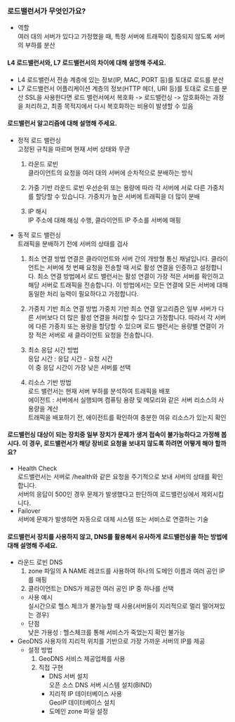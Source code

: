 ### 로드밸런서가 무엇인가요?
  
- 역할   
   여러 대의 서버가 있다고 가정했을 때, 특정 서버에 트래픽이 집중되지 않도록 서버의 부하를 분산
  
#### L4 로드밸런서와, L7 로드밸런서의 차이에 대해 설명해 주세요.
- L4 로드밸런서
  전송 계층에 있는 정보(IP, MAC, PORT 등)를 토대로 로드를 분산
- L7 로드밸런서
  어플리케이션 계층의 정보(HTTP 헤더, URI 등)를 토대로 로드를 분산
  SSL을 사용한다면 로드 밸런서에서 복호화 -> 로드밸런싱 -> 암호화하는 과정을 처리하고, 최종 목적지에서 다시 복호화하는 비용이 발생할 수 있음
   
#### 로드밸런서 알고리즘에 대해 설명해 주세요.
- 정적 로드 밸런싱  
  고정된 규칙을 따르며 현재 서버 상태와 무관
  1. 라운드 로빈   
클라이언트의 요청을 여러 대의 서버에 순차적으로 분배하는 방식

    1. 가중 기반 라운드 로빈
우선순위 또는 용량에 따라 각 서버에 서로 다른 가중치를 할당할 수 있습니다. 가중치가 높은 서버에 트래픽을 더 많이 분배

    1. IP 해시   
    IP 주소에 대해 해싱 수행, 클라이언트 IP 주소를 서버에 매핑

- 동적 로드 밸런싱   
  트래픽을 분배하기 전에 서버의 상태를 검사

  1. 최소 연결 방법
   연결은 클라이언트와 서버 간의 개방형 통신 채널입니다. 클라이언트는 서버에 첫 번째 요청을 전송할 때 서로 활성 연결을 인증하고 설정합니다. 최소 연결 방법에서 로드 밸런서는 활성 연결이 가장 적은 서버를 확인하고 해당 서버로 트래픽을 전송합니다. 이 방법에서는 모든 연결에 모든 서버에 대해 동일한 처리 능력이 필요하다고 가정합니다.

  2. 가중치 기반 최소 연결 방법
  가중치 기반 최소 연결 알고리즘은 일부 서버가 다른 서버보다 더 많은 활성 연결을 처리할 수 있다고 가정합니다. 따라서 각 서버에 다른 가중치 또는 용량을 할당할 수 있으며 로드 밸런서는 용량별 연결이 가장 적은 서버로 새 클라이언트 요청을 전송합니다.

  1. 최소 응답 시간 방법   
  응답 시간 : 응답 시간 - 요청 시간  
    이 중 응답 시간이 가장 낮은 서버를 선택
  1. 리소스 기반 방법  
  로드 밸런서는 현재 서버 부하를 분석하여 트래픽을 배포   
  에이전트 : 서버에서 실행되며 컴퓨팅 용량 및 메모리와 같은 서버 리소스의 사용량을 계산   
  트래픽을 배포하기 전, 에이전트를 확인하여 충분한 여유 리소스가 있는지 확인
  
#### 로드밸런싱 대상이 되는 장치중 일부 장치가 문제가 생겨 접속이 불가능하다고 가정해 봅시다. 이 경우, 로드밸런서가 해당 장비로 요청을 보내지 않도록 하려면 어떻게 해야 할까요?
- Health Check   
  로드밸런서는 서버로 /health와 같은 요청을 주기적으로 보내 서버의 상태를 확인합니다.   
  서버의 응답이 500인 경우 문제가 발생했다고 판단하여 로드밸런싱에서 제외시킵니다.   
- Failover   
  서버에 문제가 발생하면 자동으로 대체 시스템 또는 서비스로 연결하는 기술
#### 로드밸런서 장치를 사용하지 않고, DNS를 활용해서 유사하게 로드밸런싱을 하는 방법에 대해 설명해 주세요.
- 라운드 로빈 DNS
  1. zone 파일의 A NAME 레코드를 사용하여 하나의 도메인 이름과 여러 공인 IP를 매핑
  2. 클라이언트는 DNS가 제공한 여러 공인 IP 중 하나를 선택
  - 사용 예시   
    실시간으로 헬스 체크가 불가능할 때 사용(서버들이 지리적으로 멀리 떨어져있는 경우)
  - 단점  
    낮은 가용성 : 헬스체크를 통해 서비스가 죽었는지 확인 불가능
- GeoDNS
   사용자의 지리적 위치를 기반으로 가장 가까운 서버의 IP를 제공
   - 설정 방법   
      1. GeoDNS 서비스 제공업체를 사용
      2. 직접 구현
         - DNS 서버 설치   
            오픈 소스 DNS 서버 시스템 설치(BIND)
         - 지리적 IP 데이터베이스 사용   
            GeoIP 데이터베이스 설치
         - 도메인 zone 파일 설정
    